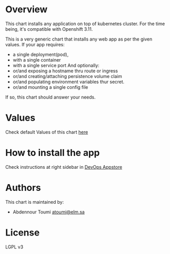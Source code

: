 # Overview
This chart installs any application on top of kubernetes cluster.
For the time being, it's compatible with Openshift 3.11.

This is a very generic chart that installs any web app as per the given values. If your app requires:
-  a single deployment(pod), 
- with a single container
- with a single service port
And optionally:
- or/and exposing a hostname thru route or ingress
- or/and creating/attaching persistence volume claim
- or/and populating environment variables thur secret.
- or/and mounting a single config file

If so, this chart should answer your needs.

# Values

Check default Values of this chart [here]( 
https://bitbucket.elm.sa/projects/SCL/repos/helm-chart-generic-app/browse/generic-app/values.yaml)

# How to install the app 

Check instructions at right sidebar in [DevOps Appstore](https://appstore.devops.elm.sa/charts/elm/generic-app)


# Authors

This chart is maintained by: 
- Abdennour Toumi <atoumi@elm.sa>

# License

LGPL v3